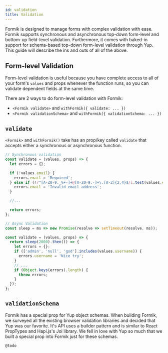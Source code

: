 ```yaml
---
id: validation
title: Validation
---
```


Formik is designed to manage forms with complex validation with ease. Formik supports synchronous and asynchronous top-down form-level and bottom-up field-level validation. Furthermore, it comes with baked-in support for schema-based top-down form-level validation through Yup. This guide will describe the ins and outs of all of the above.

## Form-level Validation

Form-level validation is useful because you have complete access to all of your form's `values` and props whenever the function runs, so you can validate dependent fields at the same time.

There are 2 ways to do form-level validation with Formik:

* `<Formik validate>` and `withFormik({ validate: ... })`
* `<Formik validationSchema>` and `withFormik({ validationSchema: ... })`

## `validate`

`<Formik>` and `withFormik()` take has an prop/key called `validate` that accepts either a synchronous or asynchronous function.

```js
// Synchronous validation
const validate = (values, props) => {
  let errors = {};

  if (!values.email) {
    errors.email = 'Required';
  } else if (!/^[A-Z0-9._%+-]+@[A-Z0-9.-]+\.[A-Z]{2,4}$/i.test(values.email)) {
    errors.email = 'Invalid email address';
  }

  //...

  return errors;
};

// Async Validation
const sleep = ms => new Promise(resolve => setTimeout(resolve, ms));

const validate = (values, props) => {
  return sleep(2000).then(() => {
    let errors = {};
    if (['admin', 'null', 'god'].includes(values.username)) {
      errors.username = 'Nice try';
    }
    // ...
    if (Object.keys(errors).length) {
      throw errors;
    }
  });
};
```

## `validationSchema`

Formik has a special prop for Yup object schemas. When building Formik, we surveyed all the existing browser validation libraries and decided that Yup was our favorite. It's API uses a builder pattern and is similar to React PropTypes and Hapi.js's Joi library. We fell in love with Yup so much that we built a special prop into Formik just for these schemas.

```js
@todo
```
